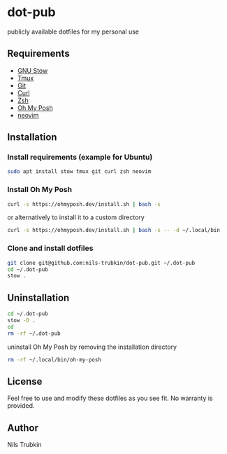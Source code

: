# dot-pub
publicly available dotfiles for my personal use

## Requirements
- [GNU Stow](https://www.gnu.org/software/stow/)
- [Tmux](https://tmux.github.io/)
- [Git](https://git-scm.com/)
- [Curl](https://curl.se/)
- [Zsh](https://www.zsh.org/)
- [Oh My Posh](https://ohmyposh.dev/)
- [neovim](https://neovim.io/)

## Installation
### Install requirements (example for Ubuntu)
```bash
sudo apt install stow tmux git curl zsh neovim
```
### Install Oh My Posh
```bash
curl -s https://ohmyposh.dev/install.sh | bash -s
```
or alternatively to install it to a custom directory
```bash
curl -s https://ohmyposh.dev/install.sh | bash -s -- -d ~/.local/bin
```
### Clone and install dotfiles
```bash
git clone git@github.com:nils-trubkin/dot-pub.git ~/.dot-pub
cd ~/.dot-pub
stow .
```

## Uninstallation
```bash
cd ~/.dot-pub
stow -D .
cd
rm -rf ~/.dot-pub
```
uninstall Oh My Posh by removing the installation directory
```bash
rm -rf ~/.local/bin/oh-my-posh
```

## License
Feel free to use and modify these dotfiles as you see fit. No warranty is provided.

## Author
Nils Trubkin
